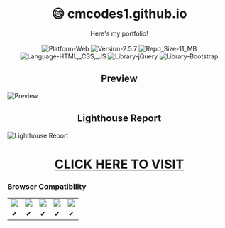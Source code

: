 <h1 align="center">😄 cmcodes1.github.io</h1>
<p align="center">
	Here's my portfolio! <br/><br/>
	<img src="https://img.shields.io/badge/Platform-Web-brightgreen.svg" alt="Platform-Web"/>
	<img src="https://img.shields.io/badge/Version-2.5.7-green.svg" alt="Version-2.5.7"/>
	<img src="https://img.shields.io/badge/Repo_Size-11_MB-orange.svg" alt="Repo_Size-11_MB"/>
	<img src="https://img.shields.io/badge/Languages-HTML,_CSS,_JS-red.svg" alt="Language-HTML,_CSS,_JS"/>
	<img src="https://img.shields.io/badge/Library-jQuery-0769ad.svg" alt="Library-jQuery"/>
	<img src="https://img.shields.io/badge/Framework-Bootstrap-563d7c.svg" alt="Library-Bootstrap"/>
	<h2 align="center">Preview</h2>
	<img src="https://github.com/cmcodes1/cmcodes1.github.io/blob/master/preview.gif" alt="Preview" align="center"/>
	<h2 align="center">Lighthouse Report</h2>
	<img src="https://github.com/cmcodes1/cmcodes1.github.io/blob/master/lighthouse_report.png" alt="Lighthouse Report" align="center"/>
</p>

<h1 align="center"><a href="https://cmcodes1.github.io/">CLICK HERE TO VISIT</a></h1>

<h3> Browser Compatibility </h3>
<table>
  <tr align="center">
    <td> <img src="https://raw.github.com/alrra/browser-logos/master/src/chrome/chrome_48x48.png" /> </td>
    <td> <img src="https://raw.github.com/alrra/browser-logos/master/src/firefox/firefox_48x48.png" /> </td>
    <td> <img src="https://raw.github.com/alrra/browser-logos/master/src/edge/edge_48x48.png" /> </td>
    <td> <img src="https://raw.github.com/alrra/browser-logos/master/src/safari/safari_48x48.png" /> </td>
    <td> <img src="https://raw.github.com/alrra/browser-logos/master/src/opera/opera_48x48.png" /> </td>
  </tr>
  <tr align="center">
    <td> ✔ </td>
    <td> ✔ </td>
    <td> ✔ </td>
    <td> ✔ </td>
    <td> ✔ </td>
  </tr>
</table>
